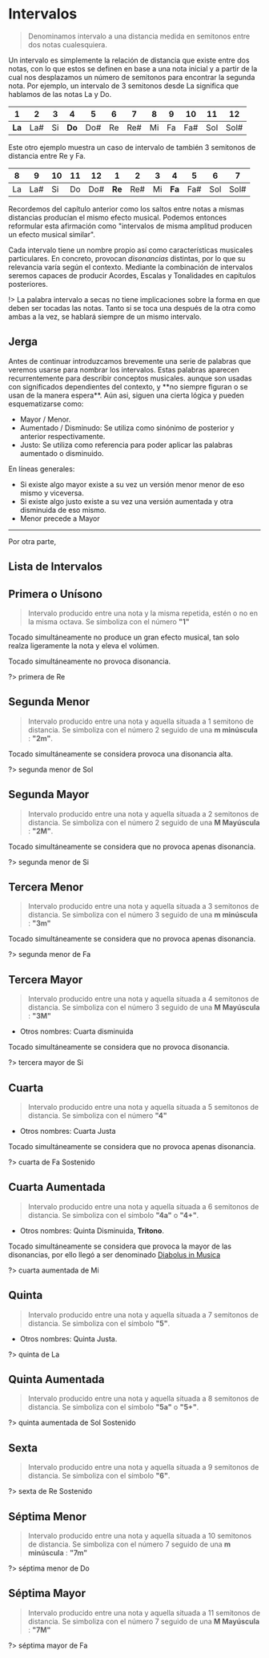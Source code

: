 <h1> Intervalos </h1>

> Denominamos intervalo a una distancia medida en semitonos entre dos notas cualesquiera.

Un intervalo es simplemente la relación de distancia que existe entre dos notas,
con lo que estos se definen en base a una nota inicial y a partir de la cual nos
desplazamos un número de semitonos para encontrar la segunda nota. Por ejemplo,
un intervalo de 3 semitonos desde La significa que hablamos de las notas La y Do.

| 1      | 2   | 3   | 4      | 5   | 6   | 7   | 8   | 9   | 10  | 11  | 12   |
| ------ | --- | --- | ------ | --- | --- | --- | --- | --- | --- | --- | ---- |
| **La** | La# | Si  | **Do** | Do# | Re  | Re# | Mi  | Fa  | Fa# | Sol | Sol# |

Este otro ejemplo muestra un caso de intervalo de también 3 semitonos de distancia entre Re y Fa.

| 8   | 9   | 10  | 11  | 12  | 1      | 2   | 3   | 4      | 5   | 6   | 7    |
| --- | --- | --- | --- | --- | ------ | --- | --- | ------ | --- | --- | ---- |
| La  | La# | Si  | Do  | Do# | **Re** | Re# | Mi  | **Fa** | Fa# | Sol | Sol# |

Recordemos del capítulo anterior como los saltos entre notas a mismas distancias
producían el mismo efecto musical. Podemos entonces reformular esta afirmación
como "intervalos de misma amplitud producen un efecto musical similar".

Cada intervalo tiene un nombre propio así como características
musicales particulares. En concreto, provocan _disonancias_ distintas,
por lo que su relevancia varía según el contexto.
Mediante la combinación de intervalos seremos capaces de producir Acordes,
Escalas y Tonalidades en capítulos posteriores.

!> La palabra intervalo a secas no tiene implicaciones sobre la forma en que deben
ser tocadas las notas. Tanto si se toca una después de la otra como ambas a la vez,
se hablará siempre de un mismo intervalo.

<h2> Jerga </h2>
Antes de continuar introduzcamos brevemente una serie de palabras que veremos usarse
para nombrar los intervalos. Estas palabras aparecen recurrentemente para describir conceptos musicales. aunque son usadas con significados dependientes del contexto, y **no siempre figuran o se usan de la manera espera**.
Aún asi, siguen una cierta lógica y pueden esquematizarse como:

- Mayor / Menor.
- Aumentado / Disminudo: Se utiliza como sinónimo de posterior y anterior respectivamente.
- Justo: Se utiliza como referencia para poder aplicar las palabras aumentado o disminuido.

En líneas generales:

- Si existe algo mayor existe a su vez un versión menor menor de eso mismo y viceversa.
- Si existe algo justo existe a su vez una versión aumentada y otra disminuida de eso mismo.
- Menor precede a Mayor

---

Por otra parte,

<h2> Lista de Intervalos </h2>

<h2> Primera o Unísono </h2>

> Intervalo producido entre una nota y la misma repetida, estén o no en la misma octava. Se simboliza con el número **"1"**

Tocado simultáneamente no produce un gran efecto musical, tan solo realza ligeramente la nota y eleva el volúmen.

Tocado simultáneamente no provoca disonancia.

<div id ="piano_2" class="piano_container">
</div>

?> primera de Re

<h2> Segunda Menor </h2>

> Intervalo producido entre una nota y aquella situada a 1 semitono de distancia. Se simboliza con el número 2 seguido de una **m minúscula** : **"2m"**.

Tocado simultáneamente se considera provoca una disonancia alta.

<div id ="piano_3" class="piano_container">
</div>

?> segunda menor de Sol

<h2> Segunda Mayor </h2>

> Intervalo producido entre una nota y aquella situada a 2 semitonos de distancia. Se simboliza con el número 2 seguido de una **M Mayúscula** : **"2M"**.

Tocado simultáneamente se considera que no provoca apenas disonancia.

<div id ="piano_4" class="piano_container">
</div>

?> segunda menor de Si

<h2> Tercera Menor </h2>

> Intervalo producido entre una nota y aquella situada a 3 semitonos de distancia. Se simboliza con el número 3 seguido de una **m minúscula** : **"3m"**

Tocado simultáneamente se considera que no provoca apenas disonancia.

<div id ="piano_5" class="piano_container">
</div>

?> segunda menor de Fa

<h2> Tercera Mayor </h2>

> Intervalo producido entre una nota y aquella situada a 4 semitonos de distancia. Se simboliza con el número 3 seguido de una **M Mayúscula** : **"3M"**

- Otros nombres: Cuarta disminuida

Tocado simultáneamente se considera que no provoca disonancia.

<div id ="piano_6" class="piano_container">
</div>

?> tercera mayor de Si

<h2> Cuarta</h2>

> Intervalo producido entre una nota y aquella situada a 5 semitonos de distancia. Se simboliza con el número **"4"**

- Otros nombres: Cuarta Justa

Tocado simultáneamente se considera que no provoca apenas disonancia.

<div id ="piano_7" class="piano_container">
</div>

?> cuarta de Fa Sostenido


<h2> Cuarta Aumentada</h2>

> Intervalo producido entre una nota y aquella situada a 6 semitonos de distancia. Se simboliza con el símbolo **"4a"** o **"4+"**.

- Otros nombres: Quinta Disminuida, **Tritono**.

Tocado simultáneamente se considera que provoca la mayor de las disonancias,
por ello llegó a ser denominado [Diabolus in Musica](https://es.wikipedia.org/wiki/Tritono#Importancia_hist%C3%B3rica_del_tritono_en_la_m%C3%BAsica_occidental)



<div id ="piano_8" class="piano_container">
</div>

?> cuarta aumentada de Mi


<h2> Quinta </h2>

> Intervalo producido entre una nota y aquella situada a 7 semitonos de distancia. Se simboliza con el símbolo **"5"**.

- Otros nombres: Quinta Justa.

<div id ="piano_9" class="piano_container">
</div>

?> quinta de La


<h2> Quinta Aumentada </h2>

> Intervalo producido entre una nota y aquella situada a 8 semitonos de distancia. Se simboliza con el símbolo **"5a"** o **"5+"**.

<div id ="piano_10" class="piano_container">
</div>

?> quinta aumentada de Sol Sostenido


<h2> Sexta </h2>

> Intervalo producido entre una nota y aquella situada a 9 semitonos de distancia. Se simboliza con el símbolo **"6"**.

<div id ="piano_11" class="piano_container">
</div>

?> sexta de Re Sostenido


<h2> Séptima Menor </h2>

> Intervalo producido entre una nota y aquella situada a 10 semitonos de distancia. Se simboliza con el número 7 seguido de una **m minúscula** : **"7m"**

<div id ="piano_12" class="piano_container">
</div>

?> séptima menor de Do


<h2> Séptima Mayor </h2>

> Intervalo producido entre una nota y aquella situada a 11 semitonos de distancia. Se simboliza con el número 7 seguido de una **M Mayúscula** : **"7M"**

<div id ="piano_13" class="piano_container">
</div>

?> séptima mayor de Fa



<link rel="stylesheet" href="PianoGenerator/style.css">
<script>
piano({
    tag: "piano_2",
    octaves: 2,
    names: "all",
    number: "pressed",
    tonic: "D",
    pressed: ["D", "D"],
});
piano({
    tag: "piano_3",
    octaves: 2,
    names: "all",
    number: "pressed",
    tonic: "G",
    pressed: ["G", "G#"],
});
piano({
    tag: "piano_4",
    octaves: 2,
    names: "all",
    number: "pressed",
    tonic: "B",
    pressed: ["B", "C#"],
});
piano({
    tag: "piano_5",
    octaves: 2,
    names: "all",
    number: "pressed",
    tonic: "F",
    pressed: ["F", "G#"],
});
piano({
    tag: "piano_6",
    octaves: 2,
    names: "all",
    number: "pressed",
    tonic: "B",
    pressed: ["B", "D#"],
});
piano({
    tag: "piano_7",
    octaves: 2,
    names: "all",
    number: "pressed",
    tonic: "F#",
    pressed: ["F#", "B"],
});
piano({
    tag: "piano_8",
    octaves: 2,
    names: "all",
    number: "pressed",
    tonic: "E",
    pressed: ["E", "A#"],
});
piano({
    tag: "piano_9",
    octaves: 2,
    names: "all",
    number: "pressed",
    tonic: "A",
    pressed: ["A", "E"],
});
piano({
    tag: "piano_10",
    octaves: 2,
    names: "all",
    number: "pressed",
    tonic: "G#",
    pressed: ["G#", "E"],
});
piano({
    tag: "piano_11",
    octaves: 2,
    names: "all",
    number: "pressed",
    tonic: "D#",
    pressed: ["D#", "C"],
});
piano({
    tag: "piano_12",
    octaves: 2,
    names: "all",
    number: "pressed",
    tonic: "C",
    pressed: ["C", "A#"],
});
piano({
    tag: "piano_13",
    octaves: 2,
    names: "all",
    number: "pressed",
    tonic: "F",
    pressed: ["F", "E"],
});
</script>